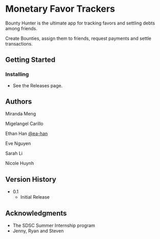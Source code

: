 # Monetary Favor Trackers

Bounty Hunter is the ultimate app for tracking favors and settling debts among friends.

Create Bounties, assign them to friends, request payments and settle transactions.

## Getting Started

### Installing

* See the Releases page.

## Authors

Miranda Meng

Migelangel Carillo

Ethan Han
[@ea-han](http://github.com/ea-han)

Eve Nguyen

Sarah Li

Nicole Huynh


## Version History

* 0.1
    * Initial Release

## Acknowledgments

* The SDSC Summer Internship program
* Jenny, Ryan and Steven
